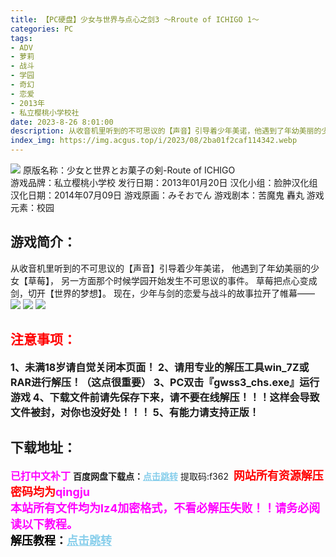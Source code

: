 ```yaml
---
title: 【PC硬盘】少女与世界与点心之剑3 ～Rroute of ICHIGO 1～
categories: PC
tags:
- ADV
- 萝莉
- 战斗
- 学园
- 奇幻
- 恋爱
- 2013年
- 私立樱桃小学校社
date: 2023-8-26 8:01:00
description: 从收音机里听到的不可思议的【声音】引导着少年美诺，他遇到了年幼美丽的少女【草莓】，另一方面那个时候学园开始发生不可思议的事件。草莓把点心变成剑，切开【世界的梦想】。现在，少年与剑的恋爱与战斗的故事拉开了帷幕——
index_img: https://img.acgus.top/i/2023/08/2ba01f2caf114342.webp
---
```

![](https://img.acgus.top/i/2023/08/2ba01f2caf114342.webp)
原版名称：少女と世界とお菓子の剣-Route of ICHIGO	
游戏品牌：私立樱桃小学校
发行日期：2013年01月20日
汉化小组：脸肿汉化组
汉化日期：2014年07月09日
游戏原画：みそおでん
游戏剧本：苦魔鬼 轟丸
游戏元素：校园

## 游戏简介：
从收音机里听到的不可思议的【声音】引导着少年美诺，
他遇到了年幼美丽的少女【草莓】，
另一方面那个时候学园开始发生不可思议的事件。
草莓把点心变成剑，切开【世界的梦想】。
现在，少年与剑的恋爱与战斗的故事拉开了帷幕——
![](https://img.acgus.top/i/2023/08/2b8a64bdda114354.webp)
![](https://img.acgus.top/i/2023/08/ce3c26b02a114350.webp)
![](https://img.acgus.top/i/2023/08/ecfbc309a9114346.webp)





## <font color=#FF0000 >注意事项：</font>
<font size=3><b>1、未满18岁请自觉关闭本页面！
2、请用专业的解压工具win_7Z或RAR进行解压！（这点很重要）
3、PC双击『gwss3_chs.exe』运行游戏
4、下载文件前请先保存下来，请不要在线解压！！！这样会导致文件被封，对你也没好处！！！
5、有能力请支持正版！</b></font>

## 下载地址：
<font color=#FF00FF size=3><b>已打中文补丁</b></font>
<b>百度网盘下载点：</b><a href="https://pan.baidu.com/s/1tjjvAn_xPOYNG5iZhugYcg?pwd=f362" style="color: #87CEEB;"><b>点击跳转</b></a> 提取码:f362
<a style="padding: 0" href="https://post.qingju.org/AD/"><img style="max-width:100%" src="https://img.acgus.top/i/2024/07/478f689b8021d8d499ab43d21acf137a.gif" alt=""></a>
<b><font color=#FF0000 size=4>网站所有资源解压密码均为</b></font><b><font color=#FF00FF size=4>qingju</font><font color=#FF0000 ></font></b><br><b><font color=#FF00FF size=4>本站所有文件均为lz4加密格式，不看必解压失败！！请务必阅读以下教程。</b></font><br><b><font color=#000 size=4>解压教程：</b><a href="https://post.qingju.org/tutorial/000/" style="color: #87CEEB;"><b>点击跳转</b></a>
